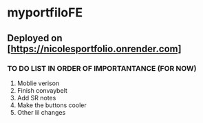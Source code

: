 # myportfiloFE

## Deployed on [https://nicolesportfolio.onrender.com]

### TO DO LIST IN ORDER OF IMPORTANTANCE (FOR NOW)
1. Moblie verison 
2. Finish convaybelt
3. Add SR notes
4. Make the buttons cooler
5. Other lil changes
